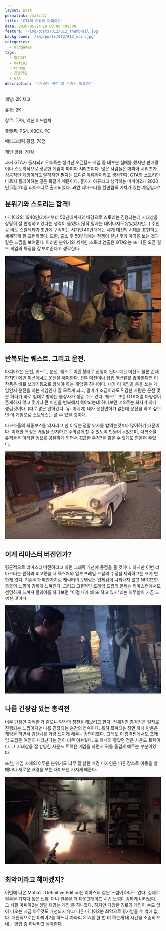 ```yaml
---
layout: post
permalink: /mafia2/
title: 'GTA의 아류작 마피아2'
date: 2020-05-24 19:00:00 +09:00
feature: '/img/posts/012/012_thumbnail.jpg'
background: '/img/posts/012/012_main.jpg'
categories:
  - Oldgames
tags:
  - 마피아2
  - mafia2
  - PC게임
  - 콘솔게임
  - GTA
description: '리마스터 버전 할 가치가 있을까?'
---
```


개발: 2K 체코

유통: 2K

장르: TPS, 액션 어드벤처

플렛폼: PS4, XBOX, PC

메타크리틱 평점: 76점

개인 평점: 70점

과거 GTA가 출시되고 우후죽순 생겨난 오픈월드 게임 중 대부분 실패를 했지만 판매량이나 스토리적으로 성공한 게임이 마피아 시리즈이다. 많은 사람들은 마피아 시리즈가 성공적인 게임이라고 말하지만 필자는 또다른 아류작이라고 생각한다. GTA와 스토리만 다르지 플레이하는 결은 똑같기 때문이다. 필자가 아류라고 생각하는 마피아2가 2020년 5월 20일 리마스터로 출시되었다. 과연 리마스터를 할만큼의 가치가 있는 게임일까?

## 분위기와 스토리는 합격! ##

마피아2의 1940년대에서부터 50년대까지의 배경으로 스토리는 진행되는데 시대상을 상당히 잘 반영하고 있다는 생각이 들었다.(정작 필자는 태어나지도 않았었지만...) 주인공 비토 스칼레타가 초반에 구속되는 시기인 40년대에는 세계 대전의 시대를 표현하듯 세세하게 잘 표현하였다. 또한, 출소 후 50년대에는 전쟁이 끝난 후의 미국을 보는 것과 같은 느낌을 보여준다. 이러한 분위기와 세세한 스토리 연출은 GTA와는 또 다른 오픈 월드 게임의 특징을 잘 보여준다고 생각한다.

![마피아2 게임 이미지](/img/posts/012/012_1.jpg)

## 반복되는 퀘스트. 그리고 운전. ##

마피아2는 운전, 퀘스트, 운전, 퀘스트 이런 형태로 진행이 된다. 메인 미션도 물론 존재하지만 메인 미션에서도 운전을 해야한다. 전투 미션이나 잡입 액션류를 좋아한다면 이 작품은 바로 쓰레기통으로 향해야 하는 게임 중 하나이다. 내가 이 게임을 총을 쏘는 게임인지 운전을 하는 게임인지 잘 모르게 되고, 멀미가 조금이라도 민감한 사람은 운전 몇 분 하다가 바로 침대로 향하는 불상사가 생길 수도 있다. 퀘스트 또한 GTA처럼 다양성이 존재하지 않고 몇가지 큰 미션을 반복해서 해야되는데 하다보면 떠오르는 회사가 하나 생길것이다..(따로 말은 안하겠다..유..머시기) 내가 운전면허가 없는데 운전을 하고 싶으면 이 게임으로 스트레스는 풀 수 있을 것이다.

다크소울의 최종보스를 낙사라고 한 이유는 정말 낙사를 밥먹는것보다 많이하기 때문이다. 이러한 특징은 게임을 진지하고 주의깊게 할 수 있도록 만들어 주었으며, 다크소울 유저들은 이러한 정보를 공유하게 되면서 끈끈한 우정?을 쌓을 수 있게도 만들어 주었다.

![마피아2 게임 이미지](/img/posts/012/012_2.jpg)

## 이게 리마스터 버전인가? ##

평균적으로 리마스터 버전이라고 하면 그래픽 개선에 중점을 둘 것이다. 하지만 이번 리마스터는 원작과 비교했을 때 텍스처와 일부 프레임 드랍의 수정을 제외하고는 크게 변한게 없다. 기존작과 마찬가지로 캐릭터의 모델링은 입체감이 나타나지 않고 NPC또한 복붙의 느낌이 강하게 느껴진다. 그리고 고질적인 프레임 드랍의 문제는 리마스터에서도 선명하게 느껴져 플레이를 하다보면 "이걸 내가 왜 또 하고 있지"라는 허무함이 가끔 느껴질 것이다. 

![마피아2 게임 이미지](/img/posts/012/012_3.jpg)

## 나름 긴장감 있는 총격전 ##

너무 단점만 지적한 거 같으니 약간의 칭찬을 해보려고 한다. 전체적인 총격전은 일자로 진행되는 느낌이지만 나름 긴장되는 순간의 연속이다. 특히 폭파되는 장면 하나 만큼은 게임을 하면서 감탄사를 가끔 느끼게 해주는 장면이였다. 그래도 이 총격씬에서도 프레임 드랍은 여전히 나타난다는 점이 너무 아쉬웠다. 또 하나의 좋았던 점은 사운드 트랙이다. 그 시대상을 잘 반영한 사운드 트랙은 게임을 하면서 귀를 즐겁게 해주는 부분이였다. 

또한, 게임 자체의 어두운 분위기도 너무 잘 살린 배경 디자인은 다른 장소로 이동을 할 때마다 새로운 배경을 보는 재미또한 가지게 해준다. 

![마피아2 게임 이미지](/img/posts/012/012_4.jpg)

## 최악이라고 해야겠지? ##

이번에 나온 Mafia2 : Definitive Edition은 리마스터 같은 느낌이 하나도 없다. 실제로 원본을 가져다 놓은 느낌, 아니 원본을 더 다운그래이드 시킨 느낌이 강하게 나타났다. 그 시절 마피아2는 정말 재밌는 게임 중 하나였다. 하지만 다양한 장르의 게임이 수도 없이 나오는 지금 아무것도 개선되지 않고 나온 마피아2는 최악으로 평가받을 수 밖에 없다. 개인적으로는 마피아2를 하느니 차라리 GTA를 한 번 더 하는게 내 시간을 소중히 보내는 방법 중 하나라고 생각한다.

